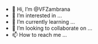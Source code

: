 - 👋 Hi, I’m @VFZambrana
- 👀 I’m interested in ...
- 🌱 I’m currently learning ...
- 💞️ I’m looking to collaborate on ...
- 📫 How to reach me ...

<!---
VFZambrana/VFZambrana is a ✨ special ✨ repository because its `README.md` (this file) appears on your GitHub profile.
You can click the Preview link to take a look at your changes.
--->
